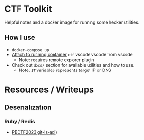 # CTF Toolkit
Helpful notes and a docker image for running some hecker utilities.

## How I use
* `docker-compose up` 
* [Attach to running container](https://code.visualstudio.com/docs/devcontainers/attach-container#:~:text=To%20attach%20to%20a%20Docker,you%20want%20to%20connect%20to.) `ctf` vscode vscode  from vscode
    * Note: requires remote explorer plugin
* Check out `docs/` section for available utilities and how to use. 
    * Note: `$T` variables represents target IP or DNS

# Resources / Writeups

## Deserialization

### Ruby / Redis
* [PBCTF2023 git-ls-api](https://pwnfirstsear.ch/2023/02/22/pbctf2023-git-ls-api.html))
